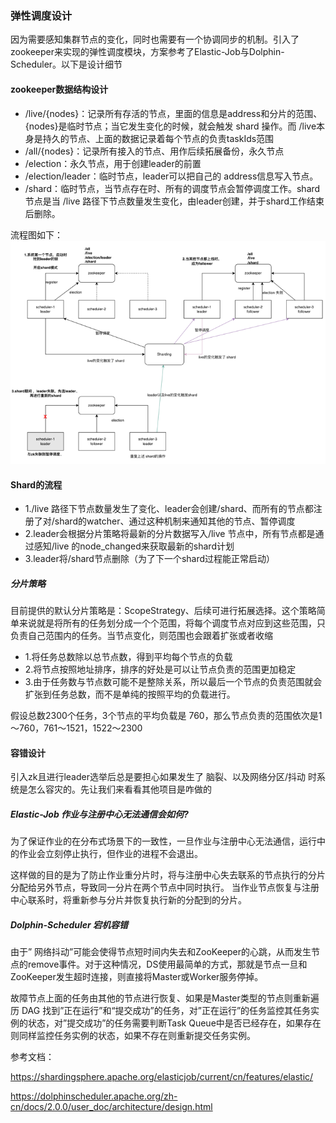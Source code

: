 ### 弹性调度设计
因为需要感知集群节点的变化，同时也需要有一个协调同步的机制。引入了zookeeper来实现的弹性调度模块，方案参考了Elastic-Job与Dolphin-Scheduler。以下是设计细节

#### zookeeper数据结构设计
- /live/{nodes}：记录所有存活的节点，里面的信息是address和分片的范围、{nodes}是临时节点；当它发生变化的时候，就会触发 shard 操作。而 /live本身是持久的节点、上面的数据记录着每个节点的负责taskIds范围
- /all/{nodes}：记录所有接入的节点、用作后续拓展备份，永久节点
- /election：永久节点，用于创建leader的前置
- /election/leader：临时节点，leader可以把自己的 address信息写入节点。
- /shard：临时节点，当节点存在时、所有的调度节点会暂停调度工作。shard节点是当 /live 路径下节点数量发生变化，由leader创建，并于shard工作结束后删除。

流程图如下：
![img.png](imgs/shard-1.png)

#### Shard的流程
- 1./live 路径下节点数量发生了变化、leader会创建/shard、而所有的节点都注册了对/shard的watcher、通过这种机制来通知其他的节点、暂停调度
- 2.leader会根据分片策略将最新的分片数据写入/live 节点中，所有节点都是通过感知/live 的node_changed来获取最新的shard计划
- 3.leader将/shard节点删除（为了下一个shard过程能正常启动）
##### 分片策略
目前提供的默认分片策略是：ScopeStrategy、后续可进行拓展选择。这个策略简单来说就是将所有的任务划分成一个个范围，将每个调度节点对应到这些范围，只负责自己范围内的任务。当节点变化，则范围也会跟着扩张或者收缩
- 1.将任务总数除以总节点数，得到平均每个节点的负载
- 2.将节点按照地址排序，排序的好处是可以让节点负责的范围更加稳定
- 3.由于任务数与节点数可能不是整除关系，所以最后一个节点的负责范围就会扩张到任务总数，而不是单纯的按照平均的负载进行。
  
假设总数2300个任务，3个节点的平均负载是 760，那么节点负责的范围依次是1～760，761～1521，1522～2300
#### 容错设计
引入zk且进行leader选举后总是要担心如果发生了 脑裂、以及网络分区/抖动 时系统是怎么容灾的。先让我们来看看其他项目是咋做的
##### Elastic-Job 作业与注册中心无法通信会如何?
为了保证作业的在分布式场景下的一致性，一旦作业与注册中心无法通信，运行中的作业会立刻停止执行，但作业的进程不会退出。 

这样做的目的是为了防止作业重分片时，将与注册中心失去联系的节点执行的分片分配给另外节点，导致同一分片在两个节点中同时执行。 当作业节点恢复与注册中心联系时，将重新参与分片并恢复执行新的分配到的分片。
##### Dolphin-Scheduler 宕机容错
由于” 网络抖动”可能会使得节点短时间内失去和ZooKeeper的心跳，从而发生节点的remove事件。对于这种情况，DS使用最简单的方式，那就是节点一旦和ZooKeeper发生超时连接，则直接将Master或Worker服务停掉。

故障节点上面的任务由其他的节点进行恢复、如果是Master类型的节点则重新遍历 DAG 找到”正在运行”和“提交成功”的任务，对”正在运行”的任务监控其任务实例的状态，对”提交成功”的任务需要判断Task Queue中是否已经存在，如果存在则同样监控任务实例的状态，如果不存在则重新提交任务实例。

参考文档：

https://shardingsphere.apache.org/elasticjob/current/cn/features/elastic/

https://dolphinscheduler.apache.org/zh-cn/docs/2.0.0/user_doc/architecture/design.html